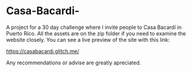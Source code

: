 # Casa-Bacardi-
A project for a 30 day challenge where I invite people to Casa Bacardí in Puerto Rico. All the assets are on the zip folder if you need to examine the website closely. You can see a live preview of the site with this link:

https://casabacardi.glitch.me/

Any recommendations or advise are greatly apreciated.
